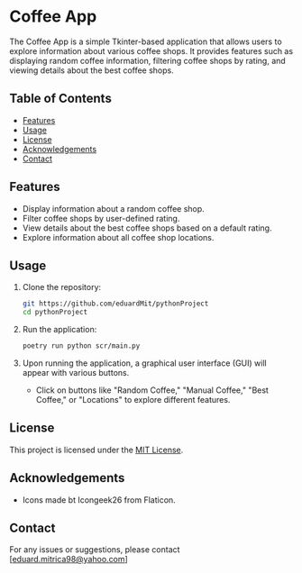 # Coffee App

The Coffee App is a simple Tkinter-based application that allows users to explore information about various coffee shops. It provides features such as displaying random coffee information, filtering coffee shops by rating, and viewing details about the best coffee shops.

## Table of Contents

- [Features](#features)
- [Usage](#usage)
- [License](#license)
- [Acknowledgements](#acknowledgements)
- [Contact](#contact)

## Features

- Display information about a random coffee shop.
- Filter coffee shops by user-defined rating.
- View details about the best coffee shops based on a default rating.
- Explore information about all coffee shop locations.

## Usage

1. Clone the repository:

    ```bash
    git https://github.com/eduardMit/pythonProject
    cd pythonProject
    ```

2. Run the application:

    ```bash
    poetry run python scr/main.py
    ```

3. Upon running the application, a graphical user interface (GUI) will appear with various buttons.
   - Click on buttons like "Random Coffee," "Manual Coffee," "Best Coffee," or "Locations" to explore different features.

## License

This project is licensed under the [MIT License](LICENSE).

## Acknowledgements

- Icons made bt Icongeek26 from Flaticon.

## Contact

For any issues or suggestions, please contact [eduard.mitrica98@yahoo.com]